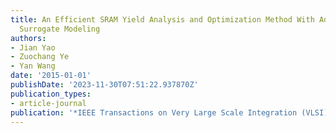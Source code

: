 ```yaml
---
title: An Efficient SRAM Yield Analysis and Optimization Method With Adaptive Online
  Surrogate Modeling
authors:
- Jian Yao
- Zuochang Ye
- Yan Wang
date: '2015-01-01'
publishDate: '2023-11-30T07:51:22.937870Z'
publication_types:
- article-journal
publication: '*IEEE Transactions on Very Large Scale Integration (VLSI) Systems*'
---
```

